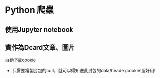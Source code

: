 # Python 爬蟲

## 使用Jupyter notebook
## 實作為Dcard文章、圖片

[自動下載cookie](https://curl.trillworks.com/)
- 只需要複製封包的curl，就可以得知送此封包的data/header/cookie!超好用!

